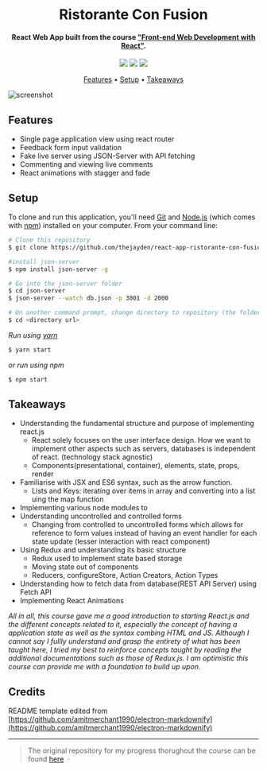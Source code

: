 
<h1 align="center">
  Ristorante Con Fusion
</h1>

<h4 align="center">React Web App built from the course <a href="https://www.coursera.org/learn/front-end-react" target="_blank">"Front-end Web Development with React"</a>.</h4>

<p align="center">
    <img src="https://img.shields.io/badge/-React-61dafb?style=plastic&logo=react&labelColor=grey">
    <img src="https://img.shields.io/badge/-Redux-764abc?style=plastic&logo=redux&labelColor=grey">
    <img src="https://img.shields.io/badge/-HTML-e34f26?style=plastic&logo=HTML5&labelColor=grey">
</p>

<p align="center">
  <a href="#Features">Features</a> •
  <a href="#Setup">Setup</a> •
  <a href="#Takeaways">Takeaways</a>
</p>

![screenshot](https://github.com/thejayden/react-app-ristorante-con-fusion/blob/master/demo.gif)
  
## Features

* Single page application view using react router
* Feedback form input validation 
* Fake live server using JSON-Server with API fetching
* Commenting and viewing live comments
* React animations with stagger and fade

## Setup

To clone and run this application, you'll need [Git](https://git-scm.com) and [Node.js](https://nodejs.org/en/download/) (which comes with [npm](http://npmjs.com)) installed on your computer. From your command line:

```bash
# Clone this repository
$ git clone https://github.com/thejayden/react-app-ristorante-con-fusion

#install json-server
$ npm install json-server -g
```

```bash
# Go into the json-server folder
$ cd json-server
$ json-server --watch db.json -p 3001 -d 2000
```

```bash
# On another command prompt, change directory to repository (the folder where you can see the different folders and files like package.json
$ cd <directory url>
```

_Run using [yarn](https://yarnpkg.com/en/docs/install)_
```bash
$ yarn start
```
_or run using npm_

```bash
$ npm start
```

## Takeaways

* Understanding the fundamental structure and purpose of implementing react.js
  - React solely focuses on the user interface design. How we want to implement other aspects such as servers, databases is independent of react. (technology stack agnostic)
  - Components(presentational, container), elements, state, props, render
* Familiarise with JSX and ES6 syntax, such as the arrow function. 
  - Lists and Keys: iterating over items in array and converting into a list uing the map function
* Implementing various node modules to 
* Understanding uncontrolled and controlled forms
  - Changing from controlled to uncontrolled forms which allows for reference to form values instead of having an event handler for each state update (lesser interaction with react component)
* Using Redux and understanding its basic structure
  - Redux used to implement state based storage 
  - Moving state out of components
  - Reducers, configureStore, Action Creators, Action Types
* Understanding how to fetch data from database(REST API Server) using Fetch API
* Implementing React Animations

  
_All in all, this course gave me a good introduction to starting React.js and the different concepts related to it, especially the concept of having a application state as well as the syntax combing HTML and JS. Although I cannot say I fullly understand and grasp the entirety of what has been taught here, I tried my best to reinforce concepts taught by reading the additional documentations such as those of Redux.js. I am optimistic this course can provide me with a foundation to build up upon._

## Credits

README template edited from [https://github.com/amitmerchant1990/electron-markdownify](https://github.com/amitmerchant1990/electron-markdownify)

---

> The original repository for my progress thorughout the course can be found [here](https://github.com/thejayden/react-web-dev) &nbsp;&middot;&nbsp;

